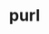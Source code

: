 ---
category: 4-letters
denotation: null
name: purl
reference_link: https://www.etymonline.com/word/purl
root_language: null
root_name: null
title: purl
type: free
word_sums:
- respelling: purl
  sum: 'Purl + '
---